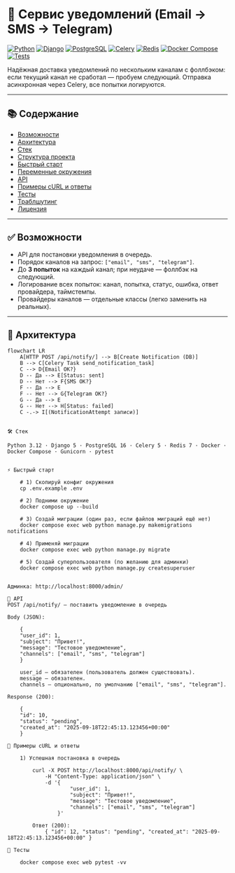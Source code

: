 # 🚀 Сервис уведомлений (Email → SMS → Telegram)

[![Python](https://img.shields.io/badge/Python-3.12-blue)]()
[![Django](https://img.shields.io/badge/Django-5.x-0C4B33)]()
[![PostgreSQL](https://img.shields.io/badge/PostgreSQL-16-336791)]()
[![Celery](https://img.shields.io/badge/Celery-5.x-37814A)]()
[![Redis](https://img.shields.io/badge/Redis-7-D82C20)]()
[![Docker Compose](https://img.shields.io/badge/Docker-Compose-2496ED)]()
[![Tests](https://img.shields.io/badge/pytest-passing-brightgreen)]()

Надёжная доставка уведомлений по нескольким каналам с фоллбэком: если текущий канал не сработал — пробуем следующий. Отправка асинхронная через Celery, все попытки логируются.

---

## 📚 Содержание

- [Возможности](#-возможности)
- [Архитектура](#-архитектура)
- [Стек](#-стек)
- [Структура проекта](#-структура-проекта)
- [Быстрый старт](#-быстрый-старт)
- [Переменные окружения](#-переменные-окружения-env)
- [API](#-api)
- [Примеры cURL и ответы](#-примеры-curl-и-ответы)
- [Тесты](#-тесты)
- [Траблшутинг](#-траблшутинг)
- [Лицензия](#-лицензия)

---

## ✅ Возможности

- API для постановки уведомления в очередь.
- Порядок каналов на запрос: `["email", "sms", "telegram"]`.
- До **3 попыток** на каждый канал; при неудаче — фоллбэк на следующий.
- Логирование всех попыток: канал, попытка, статус, ошибка, ответ провайдера, таймстемпы.
- Провайдеры каналов — отдельные классы (легко заменить на реальных).

---

## 🧩 Архитектура

```mermaid
flowchart LR
    A[HTTP POST /api/notify/] --> B[Create Notification (DB)]
    B --> C[Celery Task send_notification_task]
    C --> D{Email OK?}
    D -- Да --> E[Status: sent]
    D -- Нет --> F{SMS OK?}
    F -- Да --> E
    F -- Нет --> G{Telegram OK?}
    G -- Да --> E
    G -- Нет --> H[Status: failed]
    C -.-> I[(NotificationAttempt записи)]


🛠 Стек

Python 3.12 · Django 5 · PostgreSQL 16 · Celery 5 · Redis 7 · Docker · Docker Compose · Gunicorn · pytest


⚡ Быстрый старт

    # 1) Скопируй конфиг окружения
    cp .env.example .env

    # 2) Подними окружение
    docker compose up --build

    # 3) Создай миграции (один раз, если файлов миграций ещё нет)
    docker compose exec web python manage.py makemigrations notifications

    # 4) Применяй миграции
    docker compose exec web python manage.py migrate

    # 5) Создай суперпользователя (по желанию для админки)
    docker compose exec web python manage.py createsuperuser


Админка: http://localhost:8000/admin/

📡 API
POST /api/notify/ — поставить уведомление в очередь

Body (JSON):

    {
    "user_id": 1,
    "subject": "Привет!",
    "message": "Тестовое уведомление",
    "channels": ["email", "sms", "telegram"]
    }

    user_id — обязателен (пользователь должен существовать).
    message — обязателен.
    channels — опционально, по умолчанию ["email", "sms", "telegram"].  

Response (200):

    {
    "id": 10,
    "status": "pending",
    "created_at": "2025-09-18T22:45:13.123456+00:00"
    }

🧪 Примеры cURL и ответы

    1) Успешная постановка в очередь

        curl -X POST http://localhost:8000/api/notify/ \
            -H "Content-Type: application/json" \
            -d '{
                    "user_id": 1,
                    "subject": "Привет!",
                    "message": "Тестовое уведомление",
                    "channels": ["email", "sms", "telegram"]
                }'
    
        Ответ (200):
            { "id": 12, "status": "pending", "created_at": "2025-09-18T22:45:13.123456+00:00" }

🧫 Тесты

    docker compose exec web pytest -vv